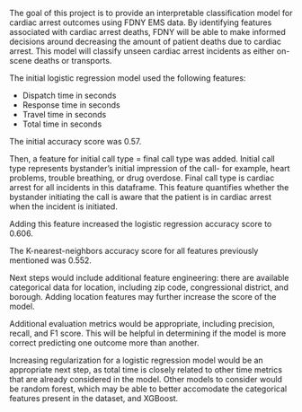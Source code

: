 The goal of this project is to provide an interpretable classification model for cardiac arrest outcomes using FDNY EMS data. By identifying features associated with cardiac arrest deaths, FDNY will be able to make informed decisions around decreasing the amount of patient deaths due to cardiac arrest. This model will classify unseen cardiac arrest incidents as either on-scene deaths or transports. 

The initial logistic regression model used the following features:

- Dispatch time in seconds
- Response time in seconds
- Travel time in seconds
- Total time in seconds

The initial accuracy score was 0.57.

Then, a feature for initial call type = final call type was added. Initial call type represents bystander’s initial impression of the call- for example, heart problems, trouble breathing, or drug overdose. Final call type is cardiac arrest for all incidents in this dataframe. This feature quantifies whether the bystander initiating the call is aware that the patient is in cardiac arrest when the incident is initiated.

Adding this feature increased the logistic regression accuracy score to 0.606.

The K-nearest-neighbors accuracy score for all features previously mentioned was 0.552. 

Next steps would include additional feature engineering: there are available categorical data for location, including zip code, congressional district, and borough. Adding location features may further increase the score of the model.

Additional evaluation metrics would be appropriate, including precision, recall, and F1 score. This will be helpful in determining if the model is more correct predicting one outcome more than another.

Increasing regularization for a logistic regression model would be an appropriate next step, as total time is closely related to other time metrics that are already considered in the model. Other models to consider would be random forest, which may be able to better accomodate the categorical features present in the dataset, and XGBoost.
